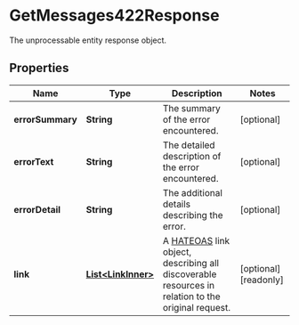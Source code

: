 

# GetMessages422Response

The unprocessable entity response object.

## Properties

| Name | Type | Description | Notes |
|------------ | ------------- | ------------- | -------------|
|**errorSummary** | **String** | The summary of the error encountered. |  [optional] |
|**errorText** | **String** | The detailed description of the error encountered. |  [optional] |
|**errorDetail** | **String** | The additional details describing the error. |  [optional] |
|**link** | [**List&lt;LinkInner&gt;**](LinkInner.md) | A [HATEOAS](https://en.wikipedia.org/wiki/HATEOAS) link object, describing all discoverable resources in relation to the original request. |  [optional] [readonly] |




